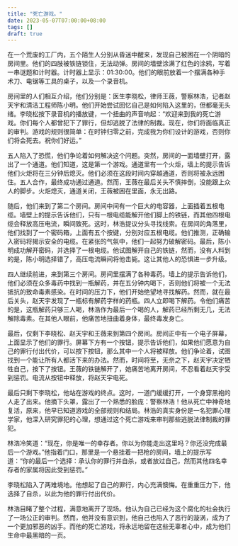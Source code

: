 ```yaml
---
title: "死亡游戏。"
date: 2023-05-07T07:00:00+08:00
tags: []
draft: true
---
```


在一个荒废的工厂内，五个陌生人分别从昏迷中醒来，发现自己被困在一个阴暗的房间里。他们的四肢被铁链锁住，无法动弹。房间的墙壁涂满了红色的涂鸦，写着一串谜题和计时器。计时器上显示：01:30:00。他们的眼前放着一个摆满各种手术刀、电锯等工具的桌子，以及一个录音机。

房间里的人们相互介绍，他们分别是：医生李晓松，律师王薇，警察林浩，记者赵天宇和清洁工程师陈小明。他们开始尝试回忆自己是如何陷入这里的，但都毫无头绪。李晓松按下录音机的播放键，一个扭曲的声音响起：“欢迎来到我的死亡游戏。你们每个人都曾犯下了罪行，但却逃脱了法律的制裁。现在，你们将面临真正的审判。游戏的规则很简单：在时钟归零之前，完成我为你们设计的游戏，否则你们将会死去。祝你们好运。”

五人陷入了恐慌，他们争论着如何解决这个问题。突然，房间的一面墙壁打开，露出了一个通道。他们知道，这是第一个游戏。通道里有一个火炬，墙上的提示告诉他们火炬将在三分钟后熄灭。他们必须在这段时间内穿越通道，否则将被永远困住。五人合作，最终成功通过通道。然而，王薇在最后关头不慎摔倒，没能跟上众人的脚步。火炬熄灭，通道关闭，王薇被困在里面，永无出路。

随后，他们来到了第二个房间。房间中间有一个巨大的电容器，上面插着五根电缆。墙壁上的提示告诉他们，只有一根电缆能解开他们脚上的铁链，而其他四根电缆会释放高压电流，瞬间致死。这时，林浩提议分头寻找线索。在房间的角落里，他们找到了一个密码箱，上面有五个按键，分别对应五根电缆。他们推测，正确输入密码将揭示安全的电缆。在紧张的气氛中，他们一起努力破解密码。最后，陈小明成功解开密码，并选择了一根电缆。他试图解开自己的铁链，然而，没有人料到的是，陈小明选择错了，高压电流瞬间将他击毙。这让其他人的恐惧进一步升级。

四人继续前进，来到第三个房间。房间里摆满了各种毒药。墙上的提示告诉他们，他们必须在众多毒药中找到一瓶解药，并在五分钟内喝下，否则他们将被一个无法抵抗的致命毒素感染。在时间的压力下，他们开始绝望地寻找解药。然而，就在最后关头，赵天宇发现了一瓶标有解药字样的药瓶。四人立即喝下解药。令他们痛苦的是，这瓶解药只够三人喝，林浩作为最后一个喝的人，解药已经所剩无几，无法解除毒素。在其他人眼前，他痛苦地扭曲着身体，最终毒发身亡。

最后，仅剩下李晓松、赵天宇和王薇来到第四个房间。房间正中有一个电子屏幕，上面显示了他们的罪行。屏幕下方有一个按钮，提示告诉他们，如果他们愿意为自己的罪行付出代价，可以按下按钮，那么其中一个人将被释放。他们争论着，试图找到一个能让所有人都活下来的办法。然而，时间将至，无奈之下，赵天宇决定牺牲自己，按下了按钮。王薇的铁链解开了，她痛苦地离开房间，不忍看着赵天宇受到惩罚。电流从按钮中释放，将赵天宇电死。

最后只剩下李晓松，他站在游戏的终点。这时，一道门缓缓打开，一个身穿黑袍的人走了出来。他摘下头罩，露出了一个熟悉的脸庞：警察林浩！他从死亡中神奇地复活，原来，他早已知道游戏的全部规则和结局。林浩的真实身份是一名犯罪心理学家，他深入研究罪犯的心理，想通过这个死亡游戏来审判那些逃脱法律制裁的罪犯。

林浩冷笑道：“现在，你是唯一的幸存者。你以为你能走出这里吗？你还没完成最后一个游戏。”他指着门口，那里是一个悬挂着一把枪的房间，墙上的提示写道：“你的最后一个选择：承认你的罪行并自杀，或者放过自己，然而其他四名幸存者的家属将因此受到惩罚。”

李晓松陷入了两难境地。他想起了自己的罪行，内心充满懊悔。在重重压力下，他选择了自杀，以此为他的罪行付出代价。

林浩目睹了整个过程，满意地离开了现场。他认为自己已经为这个腐化的社会执行了一场公正的审判。然而，他并没有意识到，他自己也陷入了恶行的漩涡，成为了一个更加邪恶的凶手。而他的死亡游戏，将永远地留在这些无辜者心中，成为他们生命中最黑暗的一页。